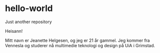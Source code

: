 # hello-world
Just another repository

Heisann!

Mitt navn er Jeanette Helgesen, og jeg er 21 år gammel. Jeg kommer fra Vennesla og studerer nå multimedie teknologi og design på UiA i Grimstad. 



